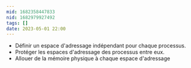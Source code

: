 ```yaml
---
mid: 1682358447833
nid: 1682979927492
tags: []
date: 2023-05-01 22:00
---
```

-   Définir un espace d'adressage indépendant pour chaque processus.
-   Protéger les espaces d'adressage des processus entre eux.
-   Allouer de la mémoire physique à chaque espace d'adressage


